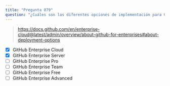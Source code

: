 ```yaml
---
title: "Pregunta 079"
question: "¿Cuáles son las diferentes opciones de implementación para GitHub Enterprise? (Seleccione dos)."
---
```


> https://docs.github.com/en/enterprise-cloud@latest/admin/overview/about-github-for-enterprises#about-deployment-options
- [x] GitHub Enterprise Cloud
- [x] GitHub Enterprise Server
- [ ] GitHub Enterprise Pro
- [ ] GitHub Enterprise Team
- [ ] GitHub Enterprise Free
- [ ] GitHub Enterprise Advanced
